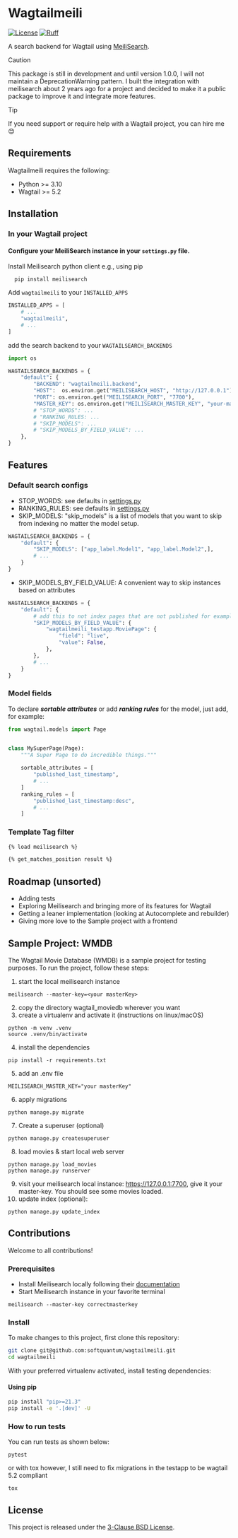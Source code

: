 # Wagtailmeili
[![License](https://img.shields.io/badge/license-BSD-blue.svg?style=flat)](https://opensource.org/licenses/BSD-3-Clause)
[![Ruff](https://img.shields.io/endpoint?url=https://raw.githubusercontent.com/astral-sh/ruff/main/assets/badge/v2.json)](https://github.com/astral-sh/ruff)

A search backend for Wagtail using [MeiliSearch](https://github.com/meilisearch/MeiliSearch).

> [!CAUTION]
> This package is still in development and until version 1.0.0, I will not maintain a DeprecationWarning pattern.
> I built the integration with meilisearch about 2 years ago for a project and decided to make it a public package to improve it and integrate more features.

> [!TIP]  
> If you need support or require help with a Wagtail project, you can hire me 😊

## Requirements
Wagtailmeili requires the following:
- Python >= 3.10
- Wagtail >= 5.2

## Installation

### In your Wagtail project
#### Configure your MeiliSearch instance in your `settings.py` file.
Install Meilisearch python client e.g., using pip
```shell
  pip install meilisearch
```
Add `wagtailmeili` to your `INSTALLED_APPS`
```python
INSTALLED_APPS = [
    # ...
    "wagtailmeili",
    # ...
]
```
add the search backend to your `WAGTAILSEARCH_BACKENDS`
```python
import os

WAGTAILSEARCH_BACKENDS = {
    "default": {
        "BACKEND": "wagtailmeili.backend",
        "HOST":  os.environ.get("MEILISEARCH_HOST", "http://127.0.0.1"),
        "PORT": os.environ.get("MEILISEARCH_PORT", "7700"),
        "MASTER_KEY": os.environ.get("MEILISEARCH_MASTER_KEY", "your-master-key"),
        # "STOP_WORDS": ...
        # "RANKING_RULES: ...
        # "SKIP_MODELS": ...
        # "SKIP_MODELS_BY_FIELD_VALUE": ...
    },
}
```
## Features
### Default search configs
* STOP_WORDS: see defaults in [settings.py](src/wagtailmeili/settings.py)
* RANKING_RULES: see defaults in [settings.py](src/wagtailmeili/settings.py)
* SKIP_MODELS: "skip_models" is a list of models that you want to skip from indexing no matter the model setup.
```python
WAGTAILSEARCH_BACKENDS = {
    "default": {
        "SKIP_MODELS": ["app_label.Model1", "app_label.Model2",],
        # ...
    }
}
```
* SKIP_MODELS_BY_FIELD_VALUE: A convenient way to skip instances based on attributes
```python
WAGTAILSEARCH_BACKENDS = {
    "default": {
        # add this to not index pages that are not published for example
        "SKIP_MODELS_BY_FIELD_VALUE": {
            "wagtailmeili_testapp.MoviePage": {
                "field": "live",
                "value": False,
            },
        },
        # ...
    }
}
```

### Model fields

To declare **_sortable attributes_** or add **_ranking rules_** for the model, just add, for example:
```python
from wagtail.models import Page


class MySuperPage(Page):
    """A Super Page to do incredible things."""
    
    sortable_attributes = [
        "published_last_timestamp", 
        # ...
    ]
    ranking_rules = [
        "published_last_timestamp:desc",
        # ...
    ]
```

### Template Tag filter
```html
{% load meilisearch %}

{% get_matches_position result %}
```

## Roadmap (unsorted)
- Adding tests
- Exploring Meilisearch and bringing more of its features for Wagtail
- Getting a leaner implementation (looking at Autocomplete and rebuilder)
- Giving more love to the Sample project with a frontend

## Sample Project: WMDB
The Wagtail Movie Database (WMDB) is a sample project for testing purposes. To run the project, follow these steps:
1. start the local meilisearch instance
```shell
meilisearch --master-key=<your masterKey>
```
2. copy the directory wagtail_moviedb wherever you want
3. create a virtualenv and activate it (instructions on linux/macOS)
```shell
python -m venv .venv
source .venv/bin/activate
```
4. install the dependencies
```shell
pip install -r requirements.txt
```
5. add an .env file
```dotenv
MEILISEARCH_MASTER_KEY="your masterKey"
```
6. apply migrations
```shell
python manage.py migrate
```
7. Create a superuser (optional)
```shell
python manage.py createsuperuser
```
8. load movies & start local web server
```shell
python manage.py load_movies
python manage.py runserver
```
9. visit your meilisearch local instance: https://127.0.0.1:7700, give it your master-key.  You should see some movies loaded.
10. update index (optional):
```shell
python manage.py update_index
```

## Contributions
Welcome to all contributions!

### Prerequisites
- Install Meilisearch locally following their [documentation](https://www.meilisearch.com/docs/learn/self_hosted/install_meilisearch_locally)
- Start Meilisearch instance in your favorite terminal

```shell
meilisearch --master-key correctmasterkey
```

### Install
To make changes to this project, first clone this repository:

```sh
git clone git@github.com:softquantum/wagtailmeili.git
cd wagtailmeili
```

With your preferred virtualenv activated, install testing dependencies:
#### Using pip

```sh
pip install "pip>=21.3"
pip install -e '.[dev]' -U
```
### How to run tests

You can run tests as shown below:
```shell
pytest 
```
or with tox however, I still need to fix migrations in the testapp to be wagtail 5.2 compliant
```
tox
```

## License
This project is released under the [3-Clause BSD License](LICENSE).
